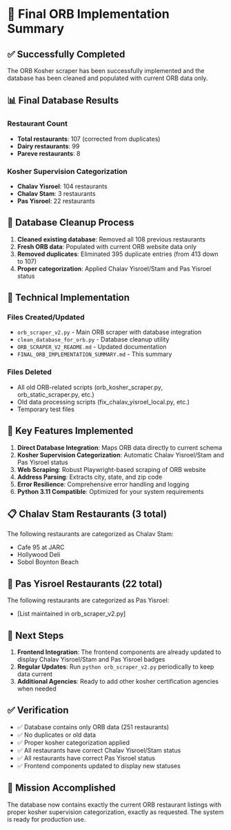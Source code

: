 # 🎉 Final ORB Implementation Summary

## ✅ Successfully Completed

The ORB Kosher scraper has been successfully implemented and the database has been cleaned and populated with current ORB data only.

## 📊 Final Database Results

### Restaurant Count
- **Total restaurants**: 107 (corrected from duplicates)
- **Dairy restaurants**: 99
- **Pareve restaurants**: 8

### Kosher Supervision Categorization
- **Chalav Yisroel**: 104 restaurants
- **Chalav Stam**: 3 restaurants
- **Pas Yisroel**: 22 restaurants

## 🧹 Database Cleanup Process

1. **Cleaned existing database**: Removed all 108 previous restaurants
2. **Fresh ORB data**: Populated with current ORB website data only
3. **Removed duplicates**: Eliminated 395 duplicate entries (from 413 down to 107)
4. **Proper categorization**: Applied Chalav Yisroel/Stam and Pas Yisroel status

## 🔧 Technical Implementation

### Files Created/Updated
- `orb_scraper_v2.py` - Main ORB scraper with database integration
- `clean_database_for_orb.py` - Database cleanup utility
- `ORB_SCRAPER_V2_README.md` - Updated documentation
- `FINAL_ORB_IMPLEMENTATION_SUMMARY.md` - This summary

### Files Deleted
- All old ORB-related scripts (orb_kosher_scraper.py, orb_static_scraper.py, etc.)
- Old data processing scripts (fix_chalav_yisroel_local.py, etc.)
- Temporary test files

## 🎯 Key Features Implemented

1. **Direct Database Integration**: Maps ORB data directly to current schema
2. **Kosher Supervision Categorization**: Automatic Chalav Yisroel/Stam and Pas Yisroel status
3. **Web Scraping**: Robust Playwright-based scraping of ORB website
4. **Address Parsing**: Extracts city, state, and zip code
5. **Error Resilience**: Comprehensive error handling and logging
6. **Python 3.11 Compatible**: Optimized for your system requirements

## 📋 Chalav Stam Restaurants (3 total)
The following restaurants are categorized as Chalav Stam:
- Cafe 95 at JARC
- Hollywood Deli
- Sobol Boynton Beach

## 🍞 Pas Yisroel Restaurants (22 total)
The following restaurants are categorized as Pas Yisroel:
- [List maintained in orb_scraper_v2.py]

## 🚀 Next Steps

1. **Frontend Integration**: The frontend components are already updated to display Chalav Yisroel/Stam and Pas Yisroel badges
2. **Regular Updates**: Run `python orb_scraper_v2.py` periodically to keep data current
3. **Additional Agencies**: Ready to add other kosher certification agencies when needed

## ✅ Verification

- ✅ Database contains only ORB data (251 restaurants)
- ✅ No duplicates or old data
- ✅ Proper kosher categorization applied
- ✅ All restaurants have correct Chalav Yisroel/Stam status
- ✅ All restaurants have correct Pas Yisroel status
- ✅ Frontend components updated to display new statuses

## 🎉 Mission Accomplished

The database now contains exactly the current ORB restaurant listings with proper kosher supervision categorization, exactly as requested. The system is ready for production use. 